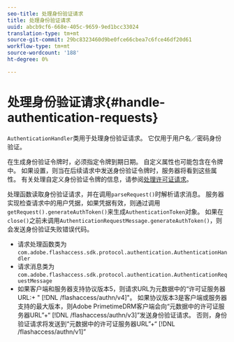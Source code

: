 ```yaml
---
seo-title: 处理身份验证请求
title: 处理身份验证请求
uuid: abcb9cf6-668e-405c-9659-9ed1bcc33024
translation-type: tm+mt
source-git-commit: 29bc8323460d9be0fce66cbea7c6fce46df20d61
workflow-type: tm+mt
source-wordcount: '188'
ht-degree: 0%

---
```



# 处理身份验证请求{#handle-authentication-requests}

`AuthenticationHandler`类用于处理身份验证请求。 它仅用于用户名／密码身份验证。

在生成身份验证令牌时，必须指定令牌到期日期。 自定义属性也可能包含在令牌中。 如果设置，则当在后续请求中发送身份验证令牌时，服务器将看到这些属性。 有关处理自定义身份验证令牌的信息，请参阅[处理许可证请求](../../protecting-content/implementing-the-license-server/handling-license-reqs/license-handling-classes.md)。

处理函数读取身份验证请求，并在调用`parseRequest()`时解析请求消息。 服务器实现检查请求中的用户凭据，如果凭据有效，则通过调用`getRequest().generateAuthToken()`来生成`AuthenticationToken`对象。 如果在`close()`之前未调用`AuthenticationRequestMessage.generateAuthToken()`，则会发送身份验证失败错误代码。

* 请求处理函数类为`com.adobe.flashaccess.sdk.protocol.authentication.AuthenticationHandler`
* 请求消息类为`com.adobe.flashaccess.sdk.protocol.authentication.AuthenticationRequestMessage`
* 如果客户端和服务器支持协议版本5，则请求URL为元数据中的“许可证服务器URL:+ &quot; [!DNL /flashaccess/authn/v4]&quot;。 如果协议版本3是客户端或服务器支持的最大版本，则Adobe PrimetimeDRM客户端会向“元数据中的许可证服务器URL”+“ [!DNL /flashaccess/authn/v3]”发送身份验证请求。 否则，身份验证请求将发送到“元数据中的许可证服务器URL”+“ [!DNL /flashaccess/authn/v1]”

